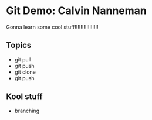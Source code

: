 # Git Demo: Calvin Nanneman


Gonna learn some cool stuff!!!!!!!!!!!!!!!!

## Topics
- git pull
- git push
- git clone
- git push

## Kool stuff
- branching